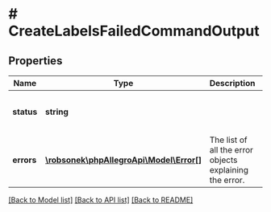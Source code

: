 # # CreateLabelsFailedCommandOutput

## Properties

Name | Type | Description | Notes
------------ | ------------- | ------------- | -------------
**status** | **string** |  | [optional] [default to 'FAILED']
**errors** | [**\robsonek\phpAllegroApi\Model\Error[]**](Error.md) | The list of all the error objects explaining the error. |

[[Back to Model list]](../../README.md#models) [[Back to API list]](../../README.md#endpoints) [[Back to README]](../../README.md)
